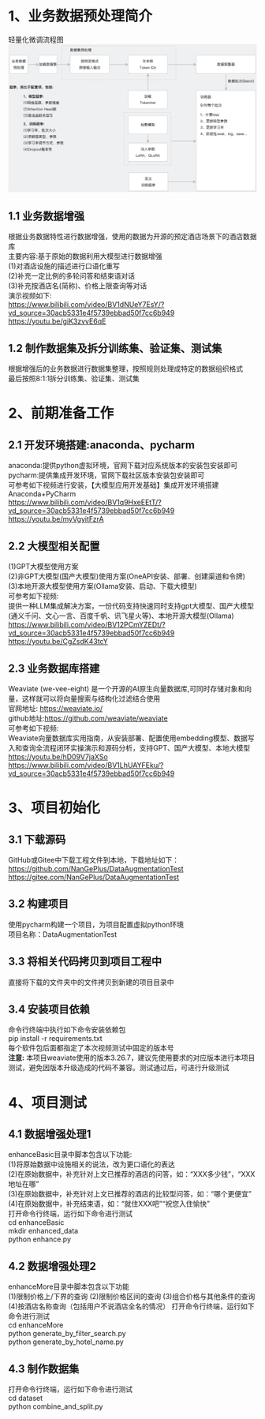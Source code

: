 # 1、业务数据预处理简介        
轻量化微调流程图                    
<img src="./001.png" alt="" width="900" />         
## 1.1 业务数据增强          
根据业务数据特性进行数据增强，使用的数据为开源的预定酒店场景下的酒店数据库                            
主要内容:基于原始的数据利用大模型进行数据增强                 
(1)对酒店设施的描述进行口语化重写             
(2)补充一定比例的多轮问答和结束语对话               
(3)补充按酒店名(简称)、价格上限查询等对话     
演示视频如下:            
https://www.bilibili.com/video/BV1dNUeY7EsY/?vd_source=30acb5331e4f5739ebbad50f7cc6b949            
https://youtu.be/giK3zvvE6qE       

## 1.2 制作数据集及拆分训练集、验证集、测试集
根据增强后的业务数据进行数据集整理，按照规则处理成特定的数据组织格式                                          
最后按照8:1:1拆分训练集、验证集、测试集                
             

# 2、前期准备工作
## 2.1 开发环境搭建:anaconda、pycharm
anaconda:提供python虚拟环境，官网下载对应系统版本的安装包安装即可                                      
pycharm:提供集成开发环境，官网下载社区版本安装包安装即可                                               
可参考如下视频进行安装，【大模型应用开发基础】集成开发环境搭建Anaconda+PyCharm                                                          
https://www.bilibili.com/video/BV1q9HxeEEtT/?vd_source=30acb5331e4f5739ebbad50f7cc6b949                             
https://youtu.be/myVgyitFzrA          

## 2.2 大模型相关配置
(1)GPT大模型使用方案              
(2)非GPT大模型(国产大模型)使用方案(OneAPI安装、部署、创建渠道和令牌)                 
(3)本地开源大模型使用方案(Ollama安装、启动、下载大模型)                         
可参考如下视频:                         
提供一种LLM集成解决方案，一份代码支持快速同时支持gpt大模型、国产大模型(通义千问、文心一言、百度千帆、讯飞星火等)、本地开源大模型(Ollama)                       
https://www.bilibili.com/video/BV12PCmYZEDt/?vd_source=30acb5331e4f5739ebbad50f7cc6b949                 
https://youtu.be/CgZsdK43tcY           

## 2.3 业务数据库搭建
Weaviate (we-vee-eight) 是一个开源的AI原生向量数据库,可同时存储对象和向量，这样就可以将向量搜索与结构化过滤结合使用           
官网地址: https://weaviate.io/                         
github地址:https://github.com/weaviate/weaviate           
可参考如下视频:            
Weaviate向量数据库实用指南，从安装部署、配置使用embedding模型、数据写入和查询全流程闭环实操演示和源码分析，支持GPT、国产大模型、本地大模型                    
https://youtu.be/hD09V7jaXSo                    
https://www.bilibili.com/video/BV1LhUAYFEku/?vd_source=30acb5331e4f5739ebbad50f7cc6b949                                        


# 3、项目初始化
## 3.1 下载源码
GitHub或Gitee中下载工程文件到本地，下载地址如下：                 
https://github.com/NanGePlus/DataAugmentationTest                                                                            
https://gitee.com/NanGePlus/DataAugmentationTest                                                            

## 3.2 构建项目
使用pycharm构建一个项目，为项目配置虚拟python环境                   
项目名称：DataAugmentationTest                                                      

## 3.3 将相关代码拷贝到项目工程中           
直接将下载的文件夹中的文件拷贝到新建的项目目录中               

## 3.4 安装项目依赖          
命令行终端中执行如下命令安装依赖包                                           
pip install -r requirements.txt            
每个软件包后面都指定了本次视频测试中固定的版本号           
**注意:** 本项目weaviate使用的版本3.26.7，建议先使用要求的对应版本进行本项目测试，避免因版本升级造成的代码不兼容。测试通过后，可进行升级测试                    


# 4、项目测试
## 4.1 数据增强处理1       
enhanceBasic目录中脚本包含以下功能:                               
(1)将原始数据中设施相关的说法，改为更口语化的表达               
(2)在原始数据中，补充针对上文已推荐的酒店的问答，如：“XXX多少钱”，“XXX地址在哪”           
(3)在原始数据中，补充针对上文已推荐的酒店的比较型问答，如：“哪个更便宜”              
(4)在原始数据中，补充结束语，如：“就住XXX吧”“祝您入住愉快”           
打开命令行终端，运行如下命令进行测试                
cd enhanceBasic                  
mkdir enhanced_data      
python enhance.py            

## 4.2 数据增强处理2
enhanceMore目录中脚本包含以下功能                
(1)限制价格上/下界的查询
(2)限制价格区间的查询
(3)组合价格与其他条件的查询
(4)按酒店名称查询（包括用户不说酒店全名的情况）
打开命令行终端，运行如下命令进行测试        
cd enhanceMore                  
python generate_by_filter_search.py                 
python generate_by_hotel_name.py                     

## 4.3 制作数据集               
打开命令行终端，运行如下命令进行测试                       
cd dataset                                     
python combine_and_split.py                                        

              
    
                    
         

              
              
